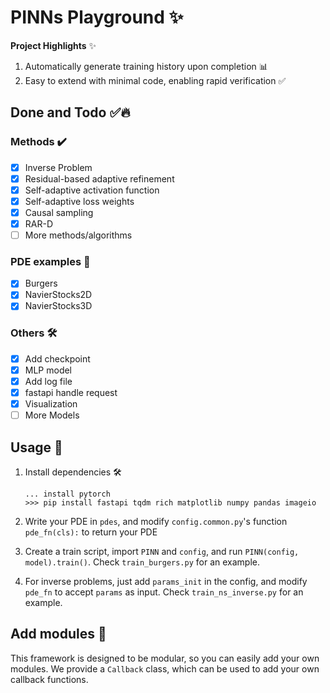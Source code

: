 # PINNs Playground ✨



**Project Highlights** ✨

1. Automatically generate training history upon completion 📊
2. Easy to extend with minimal code, enabling rapid verification ✅

## Done and Todo ✅🔥

### Methods ✔️

- [x] Inverse Problem
- [x] Residual-based adaptive refinement
- [x] Self-adaptive activation function
- [x] Self-adaptive loss weights
- [x] Causal sampling
- [x] RAR-D
- [ ] More methods/algorithms

### PDE examples 📝

- [x] Burgers
- [x] NavierStocks2D
- [x] NavierStocks3D

### Others 🛠️

- [x] Add checkpoint
- [x] MLP model
- [x] Add log file
- [x] fastapi handle request
- [x] Visualization
- [ ] More Models

## Usage 🚀

1. Install dependencies 🛠️
   
   ```shell
   ... install pytorch
   >>> pip install fastapi tqdm rich matplotlib numpy pandas imageio
   ```

2. Write your PDE in `pdes`, and modify `config.common.py`'s function `pde_fn(cls):` to return your PDE

3. Create a train script, import `PINN` and `config`, and run `PINN(config, model).train()`. Check `train_burgers.py` for an example.

4. For inverse problems, just add `params_init` in the config, and modify `pde_fn` to accept `params` as input. Check `train_ns_inverse.py` for an example.

## Add modules 🧩

This framework is designed to be modular, so you can easily add your own modules. We provide a `Callback` class, which can be used to add your own callback functions.
